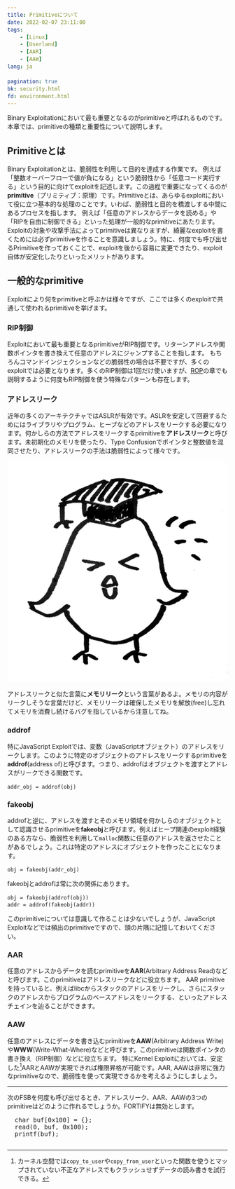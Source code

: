 ```yaml
---
title: Primitiveについて
date: 2022-02-07 23:11:00
tags:
    - [Linux]
    - [Userland]
    - [AAR]
    - [AAW]
lang: ja

pagination: true
bk: security.html
fd: environment.html
---
```

Binary Exploitationにおいて最も重要となるのがprimitiveと呼ばれるものです。本章では、primitiveの種類と重要性について説明します。

## Primitiveとは
Binary Exploitationとは、脆弱性を利用して目的を達成する作業です。
例えば「整数オーバーフローで値が負になる」という脆弱性から「任意コード実行する」という目的に向けてexploitを記述します。この過程で重要になってくるのが**primitive**（プリミティブ：原理）です。Primitiveとは、あらゆるexploitにおいて役に立つ基本的な処理のことです。いわば、脆弱性と目的を橋渡しする中間にあるプロセスを指します。
例えば「任意のアドレスからデータを読める」や「RIPを自由に制御できる」といった処理が一般的なprimitiveにあたります。Exploitの対象や攻撃手法によってprimitiveは異なりますが、綺麗なexploitを書くためには必ずprimitiveを作ることを意識しましょう。特に、何度でも呼び出せるPrimitiveを作っておくことで、exploitを後から容易に変更できたり、exploit自体が安定化したりといったメリットがあります。

## 一般的なprimitive
Exploitにより何をprimitiveと呼ぶかは様々ですが、ここでは多くのexploitで共通して使われるprimitiveを挙げます。

### RIP制御
Exploitにおいて最も重要となるprimitiveがRIP制御です。リターンアドレスや関数ポインタを書き換えて任意のアドレスにジャンプすることを指します。
もちろんコマンドインジェクションなどの脆弱性の場合は不要ですが、多くのexploitでは必要となります。多くのRIP制御は1回だけ使いますが、[ROP](../stack/rop.html)の章でも説明するように何度もRIP制御を使う特殊なパターンも存在します。

### アドレスリーク
近年の多くのアーキテクチャではASLRが有効です。ASLRを安定して回避するためにはライブラリやプログラム、ヒープなどのアドレスをリークする必要になります。何かしらの方法でアドレスをリークするprimitiveを**アドレスリーク**と呼びます。未初期化のメモリを使ったり、Type Confusionでポインタと整数値を混同させたり、アドレスリークの手法は脆弱性によって様々です。

<div class="balloon_l">
  <div class="faceicon"><img src="../img/piyo_yaba.png" alt="ひよこ先生" ></div>
  <p class="says">
    アドレスリークと似た言葉に<b>メモリリーク</b>という言葉があるよ。メモリの内容がリークしそうな言葉だけど、メモリリークは確保したメモリを解放(free)し忘れてメモリを消費し続けるバグを指しているから注意してね。
  </p>
</div>

### addrof
特にJavaScript Exploitでは、変数（JavaScriptオブジェクト）のアドレスをリークします。このように特定のオブジェクトのアドレスをリークするprimitiveを**addrof**(address of)と呼びます。つまり、addrofはオブジェクトを渡すとアドレスがリークできる関数です。
```
addr_obj = addrof(obj)
```

### fakeobj
addrofと逆に、アドレスを渡すとそのメモリ領域を何かしらのオブジェクトとして認識させるprimitiveを**fakeobj**と呼びます。例えばヒープ関連のexploit経験のある方なら、脆弱性を利用して`malloc`関数に任意のアドレスを返させたことがあるでしょう。これは特定のアドレスにオブジェクトを作ったことになります。
```
obj = fakeobj(addr_obj)
```
fakeobjとaddrofは常に次の関係にあります。
```
obj = fakeobj(addrof(obj))
addr = addrof(fakeobj(addr))
```
このprimitiveについては意識して作ることは少ないでしょうが、JavaScript Exploitなどでは頻出のprimitiveですので、頭の片隅に記憶しておいてください。

### AAR
任意のアドレスからデータを読むprimitiveを**AAR**(Arbitrary Address Read)などと呼びます。このprimitiveはアドレスリークなどに役立ちます。
AAR primitiveを持っていると、例えばlibcからスタックのアドレスをリークし、さらにスタックのアドレスからプログラムのベースアドレスをリークする、といったアドレスチェインを辿ることができます。

### AAW
任意のアドレスにデータを書き込むprimitiveを**AAW**(Arbitrary Address Write)や**WWW**(Write-What-Where)などと呼びます。このprimitiveは関数ポインタの書き換え（RIP制御）などに役立ちます。
特にKernel Exploitにおいては、安定した[^1]AARとAAWが実現できれば権限昇格が可能です。AAR, AAWは非常に強力なprimitiveなので、脆弱性を使って実現できるかを考えるようにしましょう。

[^1]: カーネル空間では`copy_to_user`や`copy_from_user`といった関数を使うとマップされていない不正なアドレスでもクラッシュせずデータの読み書きを試行できる。

----

<div class="column" title="例題">
  次のFSBを何度も呼び出せるとき、アドレスリーク、AAR、AAWの3つのprimitiveはどのように作れるでしょうか。FORTIFYは無効とします。
  <pre>
  char buf[0x100] = {};
  read(0, buf, 0x100);
  printf(buf);</pre>
</div>
